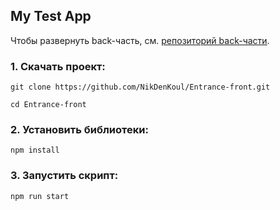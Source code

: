 ## My Test App

Чтобы развернуть back-часть, см. [репозиторий back-части](https://github.com/NikDenKoul/Entrance-back).

### 1. Скачать проект:

`git clone https://github.com/NikDenKoul/Entrance-front.git`

`cd Entrance-front`

### 2. Установить библиотеки:

`npm install`

### 3. Запустить скрипт:

`npm run start`
